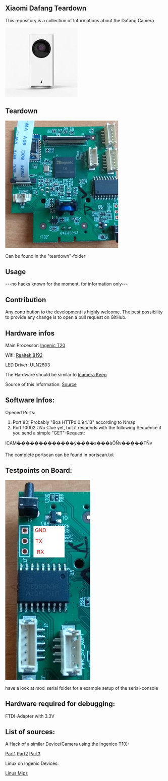 ## Xiaomi Dafang Teardown

This repository is a collection of Informations about the Dafang Camera

![Dafang](/dafang.png)

## Teardown

![Teardown](/teardown/mainboard_teardown.jpg)

Can be found in the "teardown"-folder

## Usage

---no hacks known for the moment, for information only---

## Contribution

Any contribution to the development is highly welcome. The best possibility to provide any change is to open a pull request on GitHub.


## Hardware infos 
Main Processor:
[Ingenic T20](ftp://ftp.ingenic.com/SOC/T20/T20_PB.PDF)

Wifi:
[Realtek 8192](http://www.realtek.com.tw/products/productsView.aspx?Langid=1&PFid=48&Level=5&Conn=4&ProdID=277)

LED Driver:
[ULN2803](http://www.ti.com/lit/ds/symlink/uln2803a.pdf)



The Hardware should be similar to [Icamera Keep](https://www.ismartalarm.com/devices/cameras/icamera-keep/ISA00008.html)

Source of this Information: [Source](https://xiaomi.eu/community/threads/cant-open-camera-plugin-xiaomi-mijia-dafang-home-1080p-hd.41855/#post-391171)

## Software Infos:

Opened Ports:
1. Port 80: Probably "Boa HTTPd 0.94.13" according to Nmap
2. Port 10002 : No Clue yet, but it responds with the following Sequence if you send a simple
"GET"-Request:

ICAM�������������ÿ����s���àÖÑv�����TÑv

The complete portscan can be found in portscan.txt

## Testpoints on Board:

![Headers](/teardown/headers_sample.jpg)

have a look at mod_serial folder for a example setup of the serial-console


## Hardware required for debugging:
FTDI-Adapter with 3.3V




## List of sources:
A Hack of a similar Device(Camera using the Ingenico T10):

[Part1](http://nm-projects.de/2016/12/hacking-digoo-bb-m2-mini-wifi-part-1-identify-the-serial-interface/)
[Part2](http://nm-projects.de/2017/01/hacking-ip-camera-digoo-bb-m2-part-2-analyzing-the-boot-process/)
[Part3](http://nm-projects.de/2017/01/hacking-ip-camera-digoo-bb-m2-part-3-getting-root-access/)

Linux on Ingenic Devices:

[Linus Mips](https://www.linux-mips.org/wiki/Ingenic)


